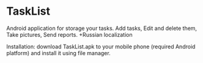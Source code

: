 TaskList
========

Android application for storage your tasks.
Add tasks,
Edit and delete them,
Take pictures,
Send reports.
+Russian localization

Installation: download TaskList.apk to your mobile phone (required Android platform) and install it using file manager.
